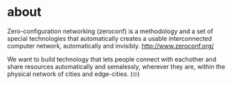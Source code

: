 about
=====

Zero-configuration networking (zeroconf) is a methodology and a set of special technologies that automatically creates a usable interconnected computer network, automatically and invisibly. http://www.zeroconf.org/

We want to build technology that lets people connect with eachother and share resources automatically and semalessly, wherever they are, within the physical network of cities and edge-cities. (⎊)


